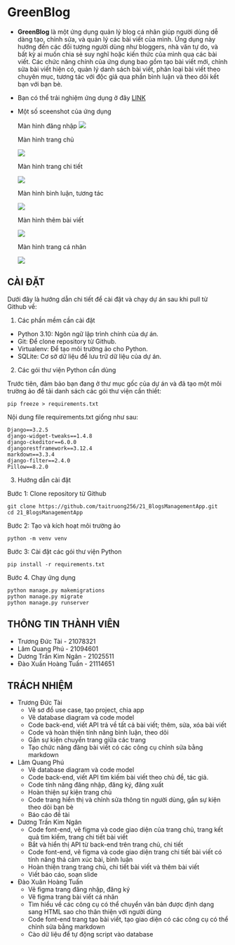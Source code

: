 # GreenBlog

- **GreenBlog** là một ứng dụng quản lý blog cá nhân giúp người dùng dễ dàng tạo, chỉnh sửa, và quản lý các bài viết của mình. Ứng dụng này hướng đến các đối tượng người dùng như bloggers, nhà văn tự do, và bất kỳ ai muốn chia sẻ suy nghĩ hoặc kiến thức của mình qua các bài viết. Các chức năng chính của ứng dụng bao gồm tạo bài viết mới, chỉnh sửa bài viết hiện có, quản lý danh sách bài viết, phân loại bài viết theo chuyên mục, tương tác với độc giả qua phần bình luận và theo dõi kết bạn với bạn bè.

- Bạn có thể trải nghiệm ứng dụng ở đây [LINK](http://127.0.0.1:8000/home/)

- Một số sceenshot của ứng dụng

    Màn hình đăng nhập
      ![](https://i.imgur.com/ZILlRM9.png)

    Màn hình trang chủ 
    
     ![](https://i.imgur.com/VR8bf3h.png)
     
    Màn hình trang chi tiết 
    
     ![](https://i.imgur.com/qiW2MUh.png)
     
    Màn hình bình luận, tương tác 
    
     ![](https://i.imgur.com/Bm2wAgO.png)
     
    Màn hình thêm bài viết 
    
     ![](https://i.imgur.com/qAmFKxh.png)
     
    Màn hình trang cá nhân 
    
     ![](https://i.imgur.com/l09mFni.png)

## CÀI ĐẶT

Dưới đây là hướng dẫn chi tiết để cài đặt và chạy dự án sau khi pull từ Github về:

1. Các phần mềm cần cài đặt

- Python 3.10: Ngôn ngữ lập trình chính của dự án.
- Git: Để clone repository từ Github.
- Virtualenv: Để tạo môi trường ảo cho Python.
- SQLite: Cơ sở dữ liệu để lưu trữ dữ liệu của dự án.

2. Các gói thư viện Python cần dùng

Trước tiên, đảm bảo bạn đang ở thư mục gốc của dự án và đã tạo một môi trường ảo để tải danh sách các gói thư viện cần thiết:

    pip freeze > requirements.txt

Nội dung file requirements.txt giống như sau:

    Django==3.2.5
    django-widget-tweaks==1.4.8
    django-ckeditor==6.0.0
    djangorestframework==3.12.4
    markdown==3.3.4
    django-filter==2.4.0
    Pillow==8.2.0
    
3. Hướng dẫn cài đặt

Bước 1: Clone repository từ Github

    git clone https://github.com/taitruong256/21_BlogsManagementApp.git
    cd 21_BlogsManagementApp

Bước 2: Tạo và kích hoạt môi trường ảo

    python -m venv venv
    
Bước 3: Cài đặt các gói thư viện Python

    pip install -r requirements.txt
    
Bước 4. Chạy ứng dụng

    python manage.py makemigrations
    python manage.py migrate
    python manage.py runserver


## THÔNG TIN THÀNH VIÊN

- Trương Đức Tài - 21078321
- Lâm Quang Phú - 21094601
- Dương Trần Kim Ngân - 21025511
- Đào Xuần Hoàng Tuấn - 21114651


## TRÁCH NHIỆM

- Trương Đức Tài
    - Vẽ sơ đồ use case, tạo project, chia app
    - Vẽ database diagram và code model 
    - Code back-end, viết API trả về tất cả bài viết; thêm, sửa, xóa bài viết 
    - Code và hoàn thiện tính năng bình luận, theo dõi  
    - Gắn sự kiện chuyển trang giữa các trang 
    - Tạo chức năng đăng bài viết có các công cụ chỉnh sửa bằng markdown 
- Lâm Quang Phú
    - Vẽ database diagram và code model 
    - Code back-end, viết API tìm kiếm bài viết theo chủ đề, tác giả. 
    - Code tính năng đăng nhập, đăng ký, đăng xuất 
    - Hoàn thiện sự kiện trang chủ 
    - Code trang hiển thị và chỉnh sửa thông tin người dùng, gắn sự kiện theo dõi bạn bè 
    - Báo cáo đề tài 
- Dương Trần Kim Ngân 
    - Code font-end, vẽ figma và code giao diện của trang chủ, trang kết quả tìm kiếm, trang chi tiết bài viết 
    - Bắt và hiển thị API từ back-end trên trang chủ, chi tiết 
    - Code font-end, vẽ figma và code giao diện trang chi tiết bài viết có tính năng thả cảm xúc bài, bình luận
    - Hoàn thiện trang trang chủ, chi tiết bài viết và thêm bài viết
    - Viết báo cáo, soạn slide 
- Đào Xuân Hoàng Tuấn 
    - Vẽ figma trang đăng nhập, đăng ký
    - Vẽ figma trang bài viết cá nhân 
    - Tìm hiểu về các công cụ có thể chuyển văn bản được định dạng sang HTML sao cho thân thiện với người dùng 
    - Code font-end trang tạo bài viết, tạo giao diện có các công cụ có thể chỉnh sửa bằng markdown 
    - Cào dữ liệu để tự động script vào database
